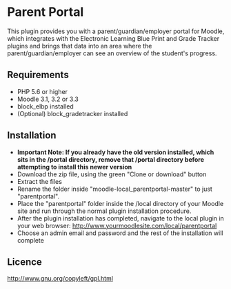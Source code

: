 # Parent Portal

This plugin provides you with a parent/guardian/employer portal for Moodle, which integrates with the Electronic Learning Blue Print and Grade Tracker plugins and brings that data into an area where the parent/guardian/employer can see an overview of the student's progress.


Requirements
------------
- PHP 5.6 or higher
- Moodle 3.1, 3.2 or 3.3
- block_elbp installed
- (Optional) block_gradetracker installed

Installation
------------
- **Important Note: If you already have the old version installed, which sits in the /portal directory, remove that /portal directory before attempting to install this newer version**
- Download the zip file, using the green "Clone or download" button
- Extract the files 
- Rename the folder inside "moodle-local_parentportal-master" to just "parentportal".
- Place the "parentportal" folder inside the /local directory of your Moodle site and run through the normal plugin installation procedure.
- After the plugin installation has completed, navigate to the local plugin in your web browser: http://www.yourmoodlesite.com/local/parentportal
- Choose an admin email and password and the rest of the installation will complete

Licence
------------
http://www.gnu.org/copyleft/gpl.html

